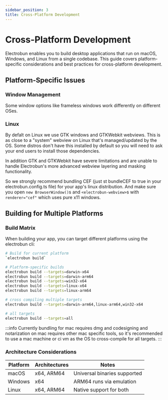 ```yaml
---
sidebar_position: 3
title: Cross-Platform Development
---
```


# Cross-Platform Development

Electrobun enables you to build desktop applications that run on macOS, Windows, and Linux from a single codebase. This guide covers platform-specific considerations and best practices for cross-platform development.

## Platform-Specific Issues

### Window Management
Some window options like frameless windows work differently on different OSes.

### Linux
By defalt on Linux we use GTK windows and GTKWebkit webviews. This is as close to a "system" webview on Linux that's managed/updated by the OS. Some distros don't have this installed by default so you will need to ask your end users to install those dependencies. 

In addition GTK and GTKWebkit have severe limitations and are unable to handle Electrobun's more advanced webview layering and masking functionality.

So we strongly recommend bundling CEF (just st bundleCEF to true in your electrobun.config.ts file) for your app's linux distribution. And make sure you open `new BrowserWindow()`s and `<electrobun-webview>`s with `renderer="cef"` which uses pure x11 windows.

## Building for Multiple Platforms

### Build Matrix

When building your app, you can target different platforms using the electrobun cli:

```bash
# Build for current platform
`electrobun build`

# Platform-specific builds
electrobun build --targets=darwin-x64
electrobun build --targets=darwin-arm64
electrobun build --targets=win32-x64
electrobun build --targets=linux-x64
electrobun build --targets=linux-arm64

# cross compiling multiple targets
electrobun build --targets=darwin-arm64,linux-arm64,win32-x64

# all targets
electrobun build --targets=all
```

:::info
Currently bundling for mac requires dmg and codesigning and notarization on mac requires other mac specific tools, so it's recommended to use a mac machine or ci vm as the OS to cross-compile for all targets. 
:::


### Architecture Considerations

| Platform | Architectures | Notes |
|----------|--------------|-------|
| macOS | x64, ARM64 | Universal binaries supported |
| Windows | x64 | ARM64 runs via emulation |
| Linux | x64, ARM64 | Native support for both |


